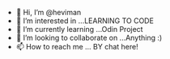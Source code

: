 - 👋 Hi, I’m @heviman
- 👀 I’m interested in ...LEARNING TO CODE  
- 🌱 I’m currently learning ...Odin Project
- 💞️ I’m looking to collaborate on ...Anything :)
- 📫 How to reach me ... BY chat here!

<!---
heviman/heviman is a ✨ special ✨ repository because its `README.md` (this file) appears on your GitHub profile.
You can click the Preview link to take a look at your changes.
--->

